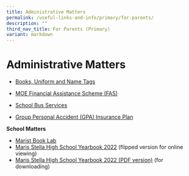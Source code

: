 ```yaml
---
title: Administrative Matters
permalink: /useful-links-and-info/primary/for-parents/
description: ""
third_nav_title: For Parents (Primary)
variant: markdown
---
```

# Administrative Matters

*   [Books, Uniform and Name Tags](/useful-links-and-info/primary/for-students/books-uniform-and-name-tags/)
*   [MOE Financial Assistance Scheme (FAS)](https://www.moe.gov.sg/financial-matters/financial-assistance)  
    
*   [School Bus Services](/useful-links-and-info/primary/for-students/school-bus-services/)
*   [Group Personal Accident (GPA) Insurance Plan](/useful-links-and-info/primary/for-students/group-personal-accident-gpa-insurance-plan-for-students/)


**School Matters**


*   [Marist Book Lab](/maristbooklab)
*   [Maris Stella High School Yearbook 2022](https://online.fliphtml5.com/obrr/bzwk/) (flipped version for online viewing)
*   [Maris Stella High School Yearbook 2022 (PDF version)](https://drive.google.com/drive/folders/126p-CHw2Rki16iGKNCHDR4VSXLDrhjAo) (for downloading)